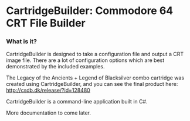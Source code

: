 # CartridgeBuilder: Commodore 64 CRT File Builder

### What is it?
CartridgeBuilder is designed to take a configuration file and output a
CRT image file. There are a lot of configuration options which are best
demonstrated by the included examples.

The Legacy of the Ancients + Legend of Blacksilver combo cartridge was
created using CartridgeBuilder, and you can see the final product
here: http://csdb.dk/release/?id=128480

CartridgeBuilder is a command-line application built in C#.

More documentation to come later.
